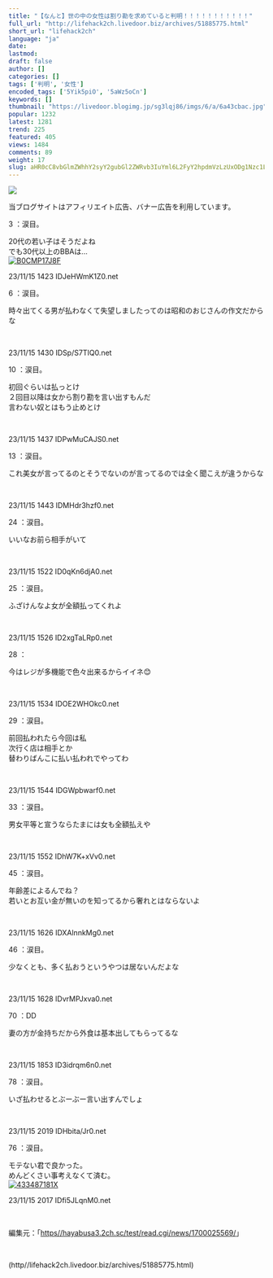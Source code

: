 ```yaml
---
title: "【なんと】世の中の女性は割り勘を求めていると判明！！！！！！！！！！！"
full_url: "http://lifehack2ch.livedoor.biz/archives/51885775.html"
short_url: "lifehack2ch"
language: "ja"
date: 
lastmod: 
draft: false
author: []
categories: []
tags: ['判明', '女性']
encoded_tags: ['5Yik5piO', '5aWz5oCn']
keywords: []
thumbnail: "https://livedoor.blogimg.jp/sg3lqj86/imgs/6/a/6a43cbac.jpg"
popular: 1232
latest: 1281
trend: 225
featured: 405
views: 1484
comments: 89
weight: 17
slug: aHR0cC8vbGlmZWhhY2syY2gubGl2ZWRvb3IuYml6L2FyY2hpdmVzLzUxODg1Nzc1Lmh0bWw=
---
```


![](https://livedoor.blogimg.jp/sg3lqj86/imgs/6/a/6a43cbac.jpg)

<div><p>当ブログサイトはアフィリエイト広告、バナー広告を利用しています。</p><p class='t_name'>3 ：涙目。</p> <p class='r1'>20代の若い子はそうだよね <br> でも30代以上のBBAは…<br><a href='https//www.amazon.co.jp/dp/B0CMP17J8F/?tag=nishiky24-22' target='_blank'><img src='https//m.media-amazon.com/images/I/41SkBvT7BRL._SL500_.jpg' alt='B0CMP17J8F' border='0'></a> </p><p>23/11/15 1423 IDJeHWmK1Z0.net</p> <p class='t_name'>6 ：涙目。</p> <p class='r4'>時々出てくる男が払わなくて失望しましたってのは昭和のおじさんの作文だからな </p><br><p>23/11/15 1430 IDSp/S7TIQ0.net</p> <p class='t_name'>10 ：涙目。</p> <p class='r4'>初回ぐらいは払っとけ <br> ２回目以降は女から割り勘を言い出すもんだ <br> 言わない奴とはもう止めとけ </p><br><p>23/11/15 1437 IDPwMuCAJS0.net</p> <p class='t_name'>13 ：涙目。</p> <p class='r4'>これ美女が言ってるのとそうでないのが言ってるのでは全く聞こえが違うからな </p><br><p>23/11/15 1443 IDMHdr3hzf0.net</p> <p class='t_name'>24 ：涙目。</p> <p class='r4'>いいなお前ら相手がいて </p><br><p>23/11/15 1522 ID0qKn6djA0.net</p> <p class='t_name'>25 ：涙目。</p> <p class='r4'>ふざけんなよ女が全額払ってくれよ </p><br><p>23/11/15 1526 ID2xgTaLRp0.net</p> <p class='t_name'>28 ：</p> <p class='r4'>今はレジが多機能で色々出来るからイイネ😊 </p><br><p>23/11/15 1534 IDOE2WHOkc0.net</p> <p class='t_name'>29 ：涙目。</p> <p class='r4'>前回払われたら今回は私 <br> 次行く店は相手とか <br> 替わりばんこに払い払われでやってわ </p><br><p>23/11/15 1544 IDGWpbwarf0.net</p> <p class='t_name'>33 ：涙目。</p> <p class='r4'>男女平等と宣うならたまには女も全額払えや </p><br><p>23/11/15 1552 IDhW7K+xVv0.net</p> <p class='t_name'>45 ：涙目。</p> <p class='r4'>年齢差によるんでね？ <br> 若いとお互い金が無いのを知ってるから奢れとはならないよ </p><br><p>23/11/15 1626 IDXAlnnkMg0.net</p> <p class='t_name'>46 ：涙目。</p> <p class='r4'>少なくとも、多く払おうというやつは居ないんだよな </p><br><p>23/11/15 1628 IDvrMPJxva0.net</p> <p class='t_name'>70 ：DD</p> <p class='r4'>妻の方が金持ちだから外食は基本出してもらってるな </p><br><p>23/11/15 1853 ID3idrqm6n0.net</p> <p class='t_name'>78 ：涙目。</p> <p class='r4'>いざ払わせるとぶーぶー言い出すんでしょ </p><br><p>23/11/15 2019 IDHbita/Jr0.net</p> <p class='t_name'>76 ：涙目。</p> <p class='r2'>モテない君で良かった。 <br> めんどくさい事考えなくて済む。<br><a href='https//www.amazon.co.jp/dp/433487181X/?tag=nishiky24-22' target='_blank'><img src='https//m.media-amazon.com/images/I/51V749w-46L._SL500_.jpg' alt='433487181X' border='0'></a> </p><p>23/11/15 2017 IDfi5JLqnM0.net</p> <br><p class='p_url'>編集元：「<a href='https//hayabusa3.2ch.sc/test/read.cgi/news/1700025569/' target='_blank'>https//hayabusa3.2ch.sc/test/read.cgi/news/1700025569/</a>」</p> <br clear='all'></div>

(http//lifehack2ch.livedoor.biz/archives/51885775.html)
